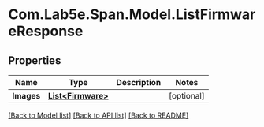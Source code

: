 # Com.Lab5e.Span.Model.ListFirmwareResponse

## Properties

Name | Type | Description | Notes
------------ | ------------- | ------------- | -------------
**Images** | [**List&lt;Firmware&gt;**](Firmware.md) |  | [optional] 

[[Back to Model list]](../README.md#documentation-for-models) [[Back to API list]](../README.md#documentation-for-api-endpoints) [[Back to README]](../README.md)

